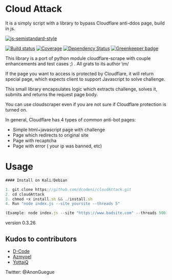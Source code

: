 # Cloud Attack

It is a simply script with a library to bypass Cloudflare anti-ddos page, build in js.

[![js-semistandard-style](https://cdn.rawgit.com/flet/semistandard/master/badge.svg)](https://github.com/Flet/semistandard)

[![Build status](https://img.shields.io/travis/codemanki/cloudscraper/master.svg?style=flat-square)](https://travis-ci.org/codemanki/cloudscraper)
[![Coverage](https://img.shields.io/coveralls/codemanki/cloudscraper.svg?style=flat-square)](https://coveralls.io/r/codemanki/cloudscraper)
[![Dependency Status](https://img.shields.io/david/codemanki/cloudscraper.svg?style=flat-square)](https://david-dm.org/codemanki/cloudscraper)
[![Greenkeeper badge](https://badges.greenkeeper.io/codemanki/cloudscraper.svg?style=flat-square)](https://greenkeeper.io/)

This library is a port of python module cloudflare-scrape with couple enhancements and test cases ;)
. All grats to its author \m/

If the page you want to access is protected by Cloudflare, it will return special page, which expects client to support Javascript to solve challenge.

This small library encapsulates logic which extracts challenge, solves it, submits and returns the request page body.

You can use cloudscraper even if you are not sure if Cloudflare protection is turned on.

In general, Cloudflare has 4 types of _common_ anti-bot pages:
  - Simple html+javascript page with challenge
  - Page which redirects to original site
  - Page with recaptcha
  - Page with error ( your ip was banned, etc)
  

Usage
============
```javascript
#### Install on Kali/Debian

1. git clone https://github.com/dcodeni/cloudAttack.git
2. cd cloudAttack
3. chmod +x install.sh && ./install.sh
4. Run "node index.js --site yoursite --threads 5"

(Example: node index.js --site "https://www.badsite.com" --threads 500)
```

version 0.3.26

## Kudos to contributors 
 - [D-Code](https://github.com/dcodeni)
 - [Azmyoel](https://github.com/azmyoel)
 - [YottaiQ](https://github.com/yottaiq)
 
 

Twitter: @AnonGuegue
 
 
  
